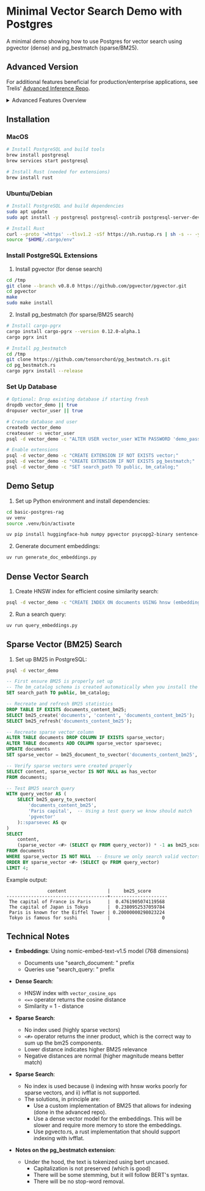 # Minimal Vector Search Demo with Postgres

A minimal demo showing how to use Postgres for vector search using pgvector (dense) and pg_bestmatch (sparse/BM25).

## Advanced Version

For additional features beneficial for production/enterprise applications, see Trelis' [Advanced Inference Repo](https://trelis.com/ADVANCED-inference).

<details>
<summary>Advanced Features Overview</summary>

- Faster BM25 implementation (custom implementation allowing for indexing).
- Stemming and stop-word handling - for improved search performance.
- Text Extraction and Chunking (PDF, DOCX, TXT, MD), using binary search for efficiency.
- Asynchronous database calls - allowing higher production throughput.
- Speed/Performance Evaluation.
- Command line search interface.
</details>

## Installation

### MacOS
```bash
# Install PostgreSQL and build tools
brew install postgresql
brew services start postgresql

# Install Rust (needed for extensions)
brew install rust
```

### Ubuntu/Debian
```bash
# Install PostgreSQL and build dependencies
sudo apt update
sudo apt install -y postgresql postgresql-contrib postgresql-server-dev-all build-essential

# Install Rust
curl --proto '=https' --tlsv1.2 -sSf https://sh.rustup.rs | sh -s -- -y
source "$HOME/.cargo/env"
```

### Install PostgreSQL Extensions

1. Install pgvector (for dense search)
```bash
cd /tmp
git clone --branch v0.8.0 https://github.com/pgvector/pgvector.git
cd pgvector
make
sudo make install
```

2. Install pg_bestmatch (for sparse/BM25 search)
```bash
# Install cargo-pgrx
cargo install cargo-pgrx --version 0.12.0-alpha.1
cargo pgrx init

# Install pg_bestmatch
cd /tmp
git clone https://github.com/tensorchord/pg_bestmatch.rs.git
cd pg_bestmatch.rs
cargo pgrx install --release
```

### Set Up Database

```bash
# Optional: Drop existing database if starting fresh
dropdb vector_demo || true
dropuser vector_user || true

# Create database and user
createdb vector_demo
createuser -s vector_user
psql -d vector_demo -c "ALTER USER vector_user WITH PASSWORD 'demo_password';"

# Enable extensions
psql -d vector_demo -c "CREATE EXTENSION IF NOT EXISTS vector;"
psql -d vector_demo -c "CREATE EXTENSION IF NOT EXISTS pg_bestmatch;"
psql -d vector_demo -c "SET search_path TO public, bm_catalog;"
```

## Demo Setup

1. Set up Python environment and install dependencies:
```bash
cd basic-postgres-rag
uv venv
source .venv/bin/activate

uv pip install huggingface-hub numpy pgvector psycopg2-binary sentence-transformers hf_transfer einops
```

2. Generate document embeddings:
```bash
uv run generate_doc_embeddings.py
```

## Dense Vector Search

1. Create HNSW index for efficient cosine similarity search:
```bash
psql -d vector_demo -c "CREATE INDEX ON documents USING hnsw (embedding vector_cosine_ops);"
```

2. Run a search query:
```bash
uv run query_embeddings.py
```

## Sparse Vector (BM25) Search

1. Set up BM25 in PostgreSQL:

```bash
psql -d vector_demo
```

```sql
-- First ensure BM25 is properly set up
-- The bm_catalog schema is created automatically when you install the pg_bestmatch extension using CREATE EXTENSION pg_bestmatch.
SET search_path TO public, bm_catalog;

-- Recreate and refresh BM25 statistics
DROP TABLE IF EXISTS documents_content_bm25;
SELECT bm25_create('documents', 'content', 'documents_content_bm25');
SELECT bm25_refresh('documents_content_bm25');

-- Recreate sparse vector column
ALTER TABLE documents DROP COLUMN IF EXISTS sparse_vector;
ALTER TABLE documents ADD COLUMN sparse_vector sparsevec;
UPDATE documents 
SET sparse_vector = bm25_document_to_svector('documents_content_bm25', content, 'pgvector')::sparsevec;

-- Verify sparse vectors were created properly
SELECT content, sparse_vector IS NOT NULL as has_vector 
FROM documents;

-- Test BM25 search query
WITH query_vector AS (
    SELECT bm25_query_to_svector(
        'documents_content_bm25',
        'Paris capital',  -- Using a test query we know should match
        'pgvector'
    )::sparsevec AS qv
)
SELECT 
    content,
    (sparse_vector <#> (SELECT qv FROM query_vector)) * -1 as bm25_score
FROM documents
WHERE sparse_vector IS NOT NULL  -- Ensure we only search valid vectors
ORDER BY sparse_vector <#> (SELECT qv FROM query_vector)
LIMIT 4;
```

Example output:
```
               content               |     bm25_score      
-------------------------------------+---------------------
 The capital of France is Paris      |  0.4761905074119568
 The capital of Japan is Tokyo       |  0.2380952537059784
 Paris is known for the Eiffel Tower | 0.20000000298023224
 Tokyo is famous for sushi           |                   0
```

## Technical Notes

- **Embeddings**: Using nomic-embed-text-v1.5 model (768 dimensions)
  - Documents use "search_document: " prefix
  - Queries use "search_query: " prefix

- **Dense Search**:
  - HNSW index with `vector_cosine_ops`
  - `<=>` operator returns the cosine distance
  - Similarity = 1 - distance

- **Sparse Search**:
  - No index used (highly sparse vectors)
  - `<#>` operator returns the inner product, which is the correct way to sum up the bm25 components.
  - Lower distance indicates higher BM25 relevance
  - Negative distances are normal (higher magnitude means better match)

- **Sparse Search**:
  - No index is used because i) indexing with hnsw works poorly for sparse vectors, and ii) ivfflat is not supported.
  - The solutions, in principle are:
    - Use a custom implementation of BM25 that allows for indexing (done in the advanced repo).
    - Use a dense vector model for the embeddings. This will be slower and require more memory to store the embeddings.
    - Use pgvecto.rs, a rust implementation that should support indexing with ivfflat.

- **Notes on the pg_bestmatch extension**:
  - Under the hood, the text is tokenized using bert uncased.
    - Capitalization is not preserved (which is good)
    - There will be some stemming, but it will follow BERT's syntax.
    - There will be no stop-word removal.
